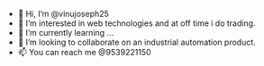 - 👋 Hi, I’m @vinujoseph25
- 👀 I’m interested in web technologies and at off time i do trading.
- 🌱 I’m currently learning ...
- 💞️ I’m looking to collaborate on an industrial automation product.
- 📫 You can reach me @9539221150

<!---
vinujoseph25/vinujoseph25 is a ✨ special ✨ repository because its `README.md` (this file) appears on your GitHub profile.
You can click the Preview link to take a look at your changes.
--->
